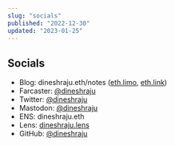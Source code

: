 ```yaml
---
slug: "socials"
published: "2022-12-30"
updated: "2023-01-25"
---
```


## Socials
- Blog: dineshraju.eth/notes ([eth.limo](https://dineshraju.eth.limo/notes/), [eth.link](https://dineshraju.eth.link/notes/))
- Farcaster: [@dineshraju](https://fcast.me/dineshraju)
- Twitter: [@dineshraju](https://twitter.com/dineshraju)
- Mastodon: [@dineshraju](https://mastodon.social/@dineshraju)
- ENS: dineshraju.eth
- Lens: [dineshraju.lens](https://lenster.xyz/u/dineshraju)
- GitHub: [@dineshraju](https://github.com/dineshraju)
